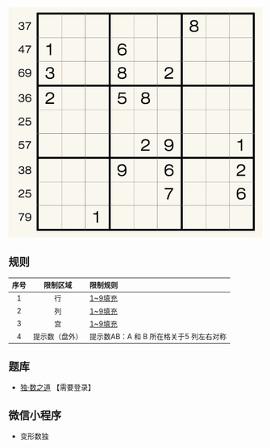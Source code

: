 ![](../../../images/sudoku/牛郎织女数独.png)

## 规则
| 序号 | 限制区域 | 限制规则 |
| :---: | :---: | :--- |
| 1 | 行 | [1~9填充] |
| 2 | 列 | [1~9填充] |
| 3 | 宫 | [1~9填充] |
| 4 | 提示数（盘外） | 提示数AB：A 和 B 所在格关于5 列左右对称 |

## 题库
- [独·数之道](http://www.sudokufans.org.cn/lx/game.index.php?type=cc) 【需要登录】

## 微信小程序
- 变形数独

[1~9填充]: ../../../rules.md#1~9填充
